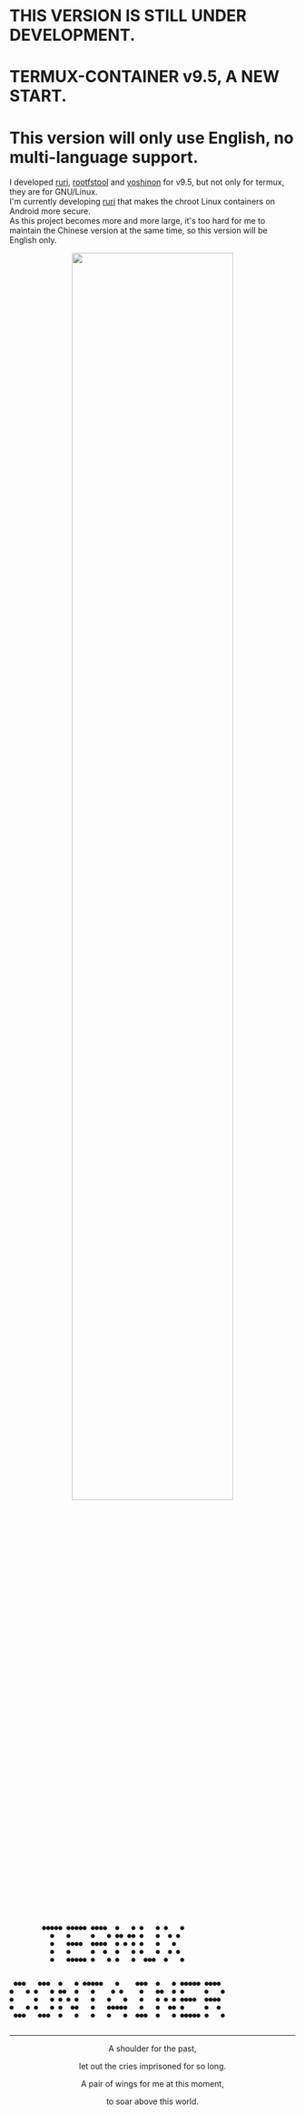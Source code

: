 # THIS VERSION IS STILL UNDER DEVELOPMENT.
# TERMUX-CONTAINER v9.5, A NEW START.
# This version will only use English, no multi-language support.
I developed [ruri](https://github.com/Moe-hacker/ruri), [rootfstool](https://github.com/Moe-hacker/rootfstool) and [yoshinon](https://github.com/Moe-hacker/yoshinon) for v9.5, but not only for termux, they are for GNU/Linux.      
I'm currently developing [ruri](https://github.com/Moe-hacker/ruri) that makes the chroot Linux containers on Android more secure.      
As this project becomes more and more large, it's too hard for me to maintain the Chinese version at the same time, so this version will be English only.      
<p align="center">
    <img src="https://github.com/Moe-hacker/termux-container/raw/main/logo.png", width="75%"/>
</p>


```
        ●●●●● ●●●●● ●●●●  ●   ● ●   ● ●   ●
          ●   ●     ●   ● ●● ●● ●   ●  ● ●
          ●   ●●●●  ●●●●  ● ● ● ●   ●   ●
          ●   ●     ●  ●  ●   ● ●   ●  ● ●
          ●   ●●●●● ●   ● ●   ●  ●●●  ●   ●


 ●●●   ●●●  ●   ● ●●●●●   ●    ●●●  ●   ● ●●●●● ●●●●
●   ● ●   ● ●●  ●   ●    ● ●    ●   ●●  ● ●     ●   ●
●     ●   ● ● ● ●   ●   ●   ●   ●   ● ● ● ●●●●  ●●●●
●   ● ●   ● ●  ●●   ●   ●●●●●   ●   ●  ●● ●     ●  ●
 ●●●   ●●●  ●   ●   ●   ●   ●  ●●●  ●   ● ●●●●● ●   ●
 
```
--------
<p align="center">A shoulder for the past,</p>
<p align="center">let out the cries imprisoned for so long.</p>
<p align="center">A pair of wings for me at this moment,</p>
<p align="center">to soar above this world.</p>
